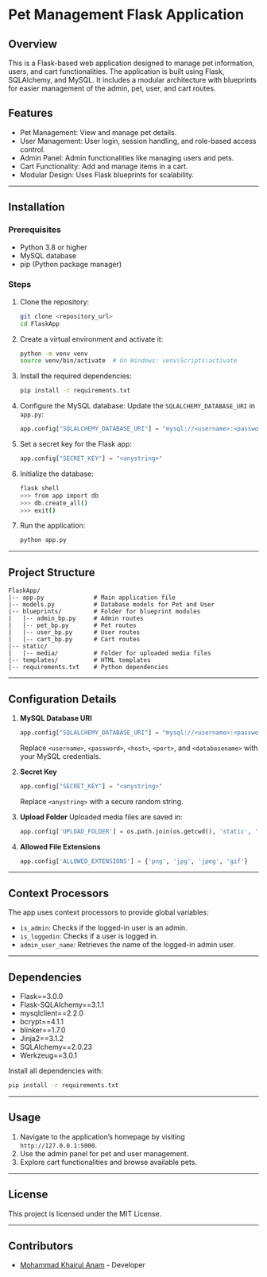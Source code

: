 # Pet Management Flask Application

## Overview
This is a Flask-based web application designed to manage pet information, users, and cart functionalities. The application is built using Flask, SQLAlchemy, and MySQL. It includes a modular architecture with blueprints for easier management of the admin, pet, user, and cart routes.

## Features
- Pet Management: View and manage pet details.
- User Management: User login, session handling, and role-based access control.
- Admin Panel: Admin functionalities like managing users and pets.
- Cart Functionality: Add and manage items in a cart.
- Modular Design: Uses Flask blueprints for scalability.

---

## Installation

### Prerequisites
- Python 3.8 or higher
- MySQL database
- pip (Python package manager)

### Steps
1. Clone the repository:
   ```bash
   git clone <repository_url>
   cd FlaskApp
   ```

2. Create a virtual environment and activate it:
   ```bash
   python -m venv venv
   source venv/bin/activate  # On Windows: venv\Scripts\activate
   ```

3. Install the required dependencies:
   ```bash
   pip install -r requirements.txt
   ```

4. Configure the MySQL database:
   Update the `SQLALCHEMY_DATABASE_URI` in `app.py`:
   ```python
   app.config["SQLALCHEMY_DATABASE_URI"] = "mysql://<username>:<password>@<host>:<port>/<databasename>"
   ```

5. Set a secret key for the Flask app:
   ```python
   app.config["SECRET_KEY"] = "<anystring>"
   ```

6. Initialize the database:
   ```bash
   flask shell
   >>> from app import db
   >>> db.create_all()
   >>> exit()
   ```

7. Run the application:
   ```bash
   python app.py
   ```

---

## Project Structure
```
FlaskApp/
|-- app.py              # Main application file
|-- models.py           # Database models for Pet and User
|-- blueprints/         # Folder for blueprint modules
|   |-- admin_bp.py     # Admin routes
|   |-- pet_bp.py       # Pet routes
|   |-- user_bp.py      # User routes
|   |-- cart_bp.py      # Cart routes
|-- static/
|   |-- media/          # Folder for uploaded media files
|-- templates/          # HTML templates
|-- requirements.txt    # Python dependencies
```

---

## Configuration Details
1. **MySQL Database URI**
   ```python
   app.config["SQLALCHEMY_DATABASE_URI"] = "mysql://<username>:<password>@<host>:<port>/<databasename>"
   ```
   Replace `<username>`, `<password>`, `<host>`, `<port>`, and `<databasename>` with your MySQL credentials.

2. **Secret Key**
   ```python
   app.config["SECRET_KEY"] = "<anystring>"
   ```
   Replace `<anystring>` with a secure random string.

3. **Upload Folder**
   Uploaded media files are saved in:
   ```python
   app.config['UPLOAD_FOLDER'] = os.path.join(os.getcwd(), 'static', 'media')
   ```

4. **Allowed File Extensions**
   ```python
   app.config['ALLOWED_EXTENSIONS'] = {'png', 'jpg', 'jpeg', 'gif'}
   ```

---

## Context Processors
The app uses context processors to provide global variables:
- `is_admin`: Checks if the logged-in user is an admin.
- `is_loggedin`: Checks if a user is logged in.
- `admin_user_name`: Retrieves the name of the logged-in admin user.

---

## Dependencies
- Flask==3.0.0
- Flask-SQLAlchemy==3.1.1
- mysqlclient==2.2.0
- bcrypt==4.1.1
- blinker==1.7.0
- Jinja2==3.1.2
- SQLAlchemy==2.0.23
- Werkzeug==3.0.1

Install all dependencies with:
```bash
pip install -r requirements.txt
```

---

## Usage
1. Navigate to the application’s homepage by visiting `http://127.0.0.1:5000`.
2. Use the admin panel for pet and user management.
3. Explore cart functionalities and browse available pets.

---

## License
This project is licensed under the MIT License.

---

## Contributors
- [Mohammad Khairul Anam](https://github.com/khairulanam23) - Developer
